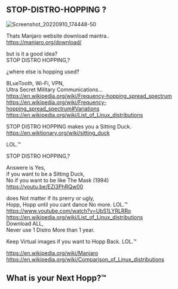 ## STOP-DISTRO-HOPPING ?

![Screenshot_20220910_174448-50](https://user-images.githubusercontent.com/33388902/189504560-e73dbd84-c7ad-410a-a6e9-09a7d6bc4264.jpg)


Thats Manjaro website download mantra.. </br>
https://manjaro.org/download/ </p>

but is it a good idea? </br>
STOP DISTRO HOPPING,?</p>

¿where else is hopping used? </p>

BLueTooth, Wi-Fi, VPN, </br>
Ultra Secret Military Communications... </br>
https://en.wikipedia.org/wiki/Frequency-hopping_spread_spectrum </br>
https://en.wikipedia.org/wiki/Frequency-hopping_spread_spectrum#Variations </br>
https://en.wikipedia.org/wiki/List_of_Linux_distributions </p>

STOP DISTRO HOPPING makes you a Sitting Duck.</br>
https://en.wiktionary.org/wiki/sitting_duck </p>

LOL.™ </p>

STOP DISTRO HOPPING,? </p>

Answere is Yes, </br>
if you want to be a Sitting Duck, </br>
No if you want to be like The Mask (1994) </br>
https://youtu.be/EZi3PhRQw00 </p>

does Not matter if its prerry or ugly, </br>
Hopp, Hopp until you cant dance No more. LOL.™  </br>
https://www.youtube.com/watch?v=UbS1LYRLRRo </br>
https://en.wikipedia.org/wiki/List_of_Linux_distributions </br>
Download ALL, </br>
Never use 1 Distro More than 1 year. </p>

Keep Virtual images if you want to Hopp Back. LOL.™ </p>

https://en.wikipedia.org/wiki/Manjaro
https://en.wikipedia.org/wiki/Comparison_of_Linux_distributions

## What is your Next Hopp?™
